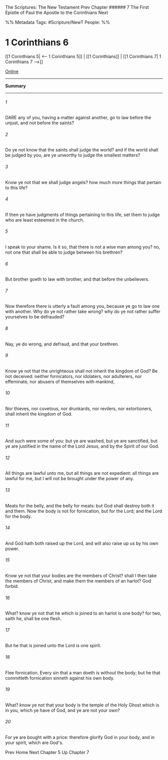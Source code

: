 The Scriptures: The New Testament
Prev
Chapter ###### 7
The First Epistle of Paul the Apostle to the Corinthians
Next

%% Metadata
Tags: #Scripture/NewT
People: 
%%
# 1 Corinthians 6
[[1 Corinthians 5| <-- 1 Corinthians 5]] | [[1 Corinthians]] | [[1 Corinthians 7| 1 Corinthians 7 -->]]

[Online](https://churchofjesuschrist.org/study/scriptures/nt/1-cor/6?lang=eng)

---
__Summary__



---
###### 1
DARE any of you, having a matter against another, go to law before the unjust, and not before the saints?
###### 2
Do ye not know that the saints shall judge the world? and if the world shall be judged by you, are ye unworthy to judge the smallest matters?
###### 3
Know ye not that we shall judge angels? how much more things that pertain to this life?
###### 4
If then ye have judgments of things pertaining to this life, set them to judge who are least esteemed in the church.
###### 5
I speak to your shame. Is it so, that there is not a wise man among you? no, not one that shall be able to judge between his brethren?
###### 6
But brother goeth to law with brother, and that before the unbelievers.
###### 7
Now therefore there is utterly a fault among you, because ye go to law one with another. Why do ye not rather take wrong? why do ye not rather suffer yourselves to be defrauded?
###### 8
Nay, ye do wrong, and defraud, and that your brethren.
###### 9
Know ye not that the unrighteous shall not inherit the kingdom of God? Be not deceived: neither fornicators, nor idolaters, nor adulterers, nor effeminate, nor abusers of themselves with mankind,
###### 10
Nor thieves, nor covetous, nor drunkards, nor revilers, nor extortioners, shall inherit the kingdom of God.
###### 11
And such were some of you: but ye are washed, but ye are sanctified, but ye are justified in the name of the Lord Jesus, and by the Spirit of our God.
###### 12
All things are lawful unto me, but all things are not expedient: all things are lawful for me, but I will not be brought under the power of any.
###### 13
Meats for the belly, and the belly for meats: but God shall destroy both it and them. Now the body is not for fornication, but for the Lord; and the Lord for the body.
###### 14
And God hath both raised up the Lord, and will also raise up us by his own power.
###### 15
Know ye not that your bodies are the members of Christ? shall I then take the members of Christ, and make them the members of an harlot? God forbid.
###### 16
What? know ye not that he which is joined to an harlot is one body? for two, saith he, shall be one flesh.
###### 17
But he that is joined unto the Lord is one spirit.
###### 18
Flee fornication. Every sin that a man doeth is without the body; but he that committeth fornication sinneth against his own body.
###### 19
What? know ye not that your body is the temple of the Holy Ghost which is in you, which ye have of God, and ye are not your own?
###### 20
For ye are bought with a price: therefore glorify God in your body, and in your spirit, which are God's.

Prev
Home
Next
Chapter 5
Up
Chapter 7



